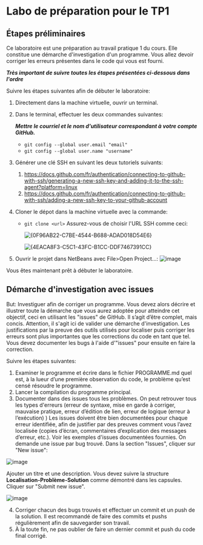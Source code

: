 # Labo de préparation pour le TP1

## Étapes préliminaires
Ce laboratoire est une préparation au travail pratique 1 du cours. Elle constitue une démarche d'investigation d'un programme. Vous allez devoir corriger les erreurs présentes dans le code qui vous est fourni.

***Très important de suivre toutes les étapes présentées ci-dessous dans l'ordre***

Suivre les étapes suivantes afin de débuter le laboratoire:

1. Directement dans la machine virtuelle, ouvrir un terminal.

2. Dans le terminal, effectuer les deux commandes suivantes:

   ***Mettre le courriel et le nom d'utilisateur correspondant à votre compte GitHub.***

    - `git config --global user.email "email"`
    - `git config --global user.name "username"`

3. Générer une clé SSH en suivant les deux tutoriels suivants:

   1. https://docs.github.com/fr/authentication/connecting-to-github-with-ssh/generating-a-new-ssh-key-and-adding-it-to-the-ssh-agent?platform=linux
   2. https://docs.github.com/fr/authentication/connecting-to-github-with-ssh/adding-a-new-ssh-key-to-your-github-account

4. Cloner le dépot dans la machine virtuelle avec la commande:
   - `git clone <url>` Assurez-vous de choisir l'URL SSH comme ceci:
     
     ![{0F96AB22-C7BE-4544-B688-ADAD018D54E6}](https://github.com/user-attachments/assets/1b30a817-ce1a-4d6a-b288-160debdc175b)


     ![{4EACA8F3-C5C1-43FC-B1CC-DDF7467391CC}](https://github.com/user-attachments/assets/0f1c0df3-30f5-4c68-b35e-6188bc4a95dc)

5. Ouvrir le projet dans NetBeans avec File>Open Project...:
   ![image](https://github.com/GIF-1003/Laboratoire-Preparation-TP1/assets/57879032/336b62d0-7696-415e-a49c-4f8515a64bf2)


Vous êtes maintenant prêt à débuter le laboratoire.


## Démarche d'investigation avec issues
But: Investiguer afin de corriger un programme. Vous devez alors décrire et illustrer toute la démarche que vous aurez adoptée pour atteindre cet objectif, ceci en utilisant les "issues" de GitHub. Il s’agit d’être complet, mais concis. Attention, il s'agit ici de valider une démarche d'investigation. Les justifications par la preuve des outils utilisés pour localiser puis corriger les erreurs sont plus importantes que les corrections du code en tant que tel. Vous devez documenter les bugs à l'aide d'"issues" pour ensuite en faire la correction.

Suivre les étapes suivantes:
1. Examiner le programme et écrire dans le fichier PROGRAMME.md quel est, à la lueur d’une première observation du code, le problème qu’est censé résoudre le programme.
2. Lancer la compilation du programme principal.
3. Documenter dans des issues tous les problèmes. On peut retrouver tous les types d'erreurs (erreur de syntaxe, mise en garde à corriger, mauvaise pratique, erreur d’édition de lien, erreur de logique (erreur à l’exécution) )
Les issues doivent être bien documentées pour chaque erreur identifiée, afin de justifier par des preuves comment vous l’avez localisée (copies d’écran, commentaires d’explication des messages d’erreur, etc.). Voir les exemples d'issues documentées fournies. On demande une issue par bug trouvé.
Dans la section "Issues", cliquer sur "New issue":

![image](https://github.com/GIF-1003/Laboratoire-Preparation-TP1/assets/57879032/1c496d89-4fc5-498d-98e6-01dc33817b4a)

Ajouter un titre et une description. Vous devez suivre la structure **Localisation-Problème-Solution** comme démontré dans les capsules. Cliquer sur "Submit new issue".

![image](https://github.com/GIF-1003/Laboratoire-Preparation-TP1/assets/57879032/6106e60e-78be-47de-a7e6-1e6080c8fb26)

4. Corriger chacun des bugs trouvés et effectuer un commit et un push de la solution. Il est recommandé de faire des commits et pushs régulièrement afin de sauvegarder son travail.
5. À la toute fin, ne pas oublier de faire un dernier commit et push du code final corrigé.
